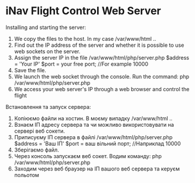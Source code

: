# iNav Flight Control Web Server

Installing and starting the server:

1. We copy the files to the host. In my case /var/www/html ..
2. Find out the IP address of the server and whether it is possible to use web sockets on the server.
3. Assign the server IP in the file /var/www/html/php/server.php $address = 'Your IP'
$port = your free port; //For example 10000
4. Save the file.
5. We launch the web socket through the console. Run the command: php /var/www/html/php/server.php
6. We access your web server's IP through a web browser and control the flight

Встановлення та запуск сервера:

1. Копіюємо файли на хостин. В моєму випадку /var/www/html ..
2. Взнаєм ІП адресу сервера та чи можливо використовувати на сервері веб сокети.
3. Приписуєму ІП сервера в файлі /var/www/html/php/server.php $address = 'Ваш ІП'
$port = ваш вільний порт; //Наприклад 10000
4. Зберігаємо файл.
5. Через консоль запускаєм веб сокет. Водим команду: php /var/www/html/php/server.php
6. Заходим через веб браузер на ІП вашого веб сервера та керуєм польотом
